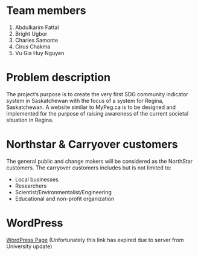 # Team members
1. Abdulkarim Fattal
2. Bright Ugbor
3. Charles Samonte
4. Cirus Chakma
5. Vu Gia Huy Nguyen

# Problem description
  The project’s purpose is to create the very first SDG community indicator system in Saskatchewan with the focus of a system for Regina, Saskatchewan. A website similar to MyPeg.ca is to be designed and implemented for the purpose of raising awareness of the current societal situation in Regina.

# Northstar & Carryover customers
  The general public and change makers will be considered as the NorthStar customers. The carryover customers includes but is not limited to:
- Local businesses
- Researchers
- Scientist/Environmentalist/Engineering
- Educational and non-profit organization

# WordPress
[WordPress Page](https://group-d.softsys.ca/) (Unfortunately this link has expired due to server from University update)
